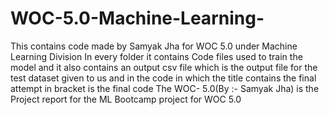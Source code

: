 # WOC-5.0-Machine-Learning-
This  contains code made by Samyak Jha for WOC 5.0 under Machine Learning Division
In every folder it contains Code files used to train the model and it also contains an output csv
file which is the output file for the test dataset given to us and in the code in which the title contains the final attempt in bracket is the final code 
The WOC- 5.0(By :- Samyak Jha) is the Project report for the ML Bootcamp project for WOC 5.0
